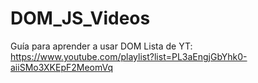 # DOM_JS_Videos
Guía para aprender a usar DOM
Lista de YT: https://www.youtube.com/playlist?list=PL3aEngjGbYhk0-aiiSMo3XKEpF2MeomVq

